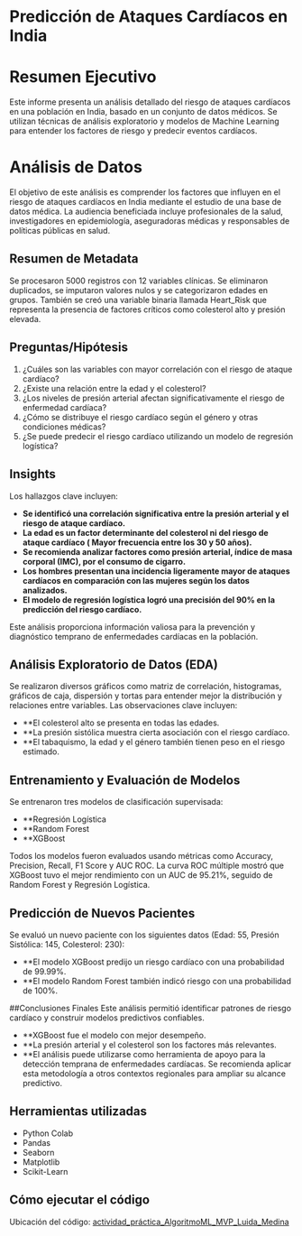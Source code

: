 # Predicción de Ataques Cardíacos en India

# Resumen Ejecutivo
Este informe presenta un análisis detallado del riesgo de ataques cardíacos en una población en India, basado en un conjunto de datos médicos. Se utilizan técnicas de análisis exploratorio y modelos de Machine Learning para entender los factores de riesgo y predecir eventos cardíacos. 

# Análisis de Datos
El objetivo de este análisis es comprender los factores que influyen en el riesgo de ataques cardíacos en India mediante el estudio de una base de datos médica. La audiencia beneficiada incluye profesionales de la salud, investigadores en epidemiología, aseguradoras médicas y responsables de políticas públicas en salud.

## Resumen de Metadata  
Se procesaron 5000 registros con 12 variables clínicas. Se eliminaron duplicados, se imputaron valores nulos y se categorizaron edades en grupos. También se creó una variable binaria llamada Heart_Risk que representa la presencia de factores críticos como colesterol alto y presión elevada.

## Preguntas/Hipótesis  
1. ¿Cuáles son las variables con mayor correlación con el riesgo de ataque cardíaco?
2.	¿Existe una relación entre la edad y el colesterol?
3.	¿Los niveles de presión arterial afectan significativamente el riesgo de enfermedad cardíaca?
4.	¿Cómo se distribuye el riesgo cardíaco según el género y otras condiciones médicas?
5.	¿Se puede predecir el riesgo cardíaco utilizando un modelo de regresión logística?

 
## Insights  
Los hallazgos clave incluyen:  
- **Se identificó una correlación significativa entre la presión arterial y el riesgo de ataque cardíaco.**
- **La edad es un factor determinante del colesterol ni del riesgo de ataque cardíaco ( Mayor frecuencia entre los 30 y 50 años).**
- **Se recomienda analizar factores como presión arterial, índice de masa corporal (IMC), por el consumo de cigarro.**
- **Los hombres presentan una incidencia ligeramente mayor de ataques cardíacos en comparación con las mujeres según los datos analizados.**
- **El modelo de regresión logística logró una precisión del 90% en la predicción del riesgo cardíaco.**

Este análisis proporciona información valiosa para la prevención y diagnóstico temprano de enfermedades cardíacas en la población.

## Análisis Exploratorio de Datos (EDA)
Se realizaron diversos gráficos como matriz de correlación, histogramas, gráficos de caja, dispersión y tortas para entender mejor la distribución y relaciones entre variables. Las observaciones clave incluyen:
- **El colesterol alto se presenta en todas las edades.
- **La presión sistólica muestra cierta asociación con el riesgo cardíaco.
- **El tabaquismo, la edad y el género también tienen peso en el riesgo estimado.

## Entrenamiento y Evaluación de Modelos
Se entrenaron tres modelos de clasificación supervisada:
- **Regresión Logística
- **Random Forest
- **XGBoost

Todos los modelos fueron evaluados usando métricas como Accuracy, Precision, Recall, F1 Score y AUC ROC.
La curva ROC múltiple mostró que XGBoost tuvo el mejor rendimiento con un AUC de 95.21%, seguido de Random Forest y Regresión Logística.

## Predicción de Nuevos Pacientes
Se evaluó un nuevo paciente con los siguientes datos (Edad: 55, Presión Sistólica: 145, Colesterol: 230):
- **El modelo XGBoost predijo un riesgo cardíaco con una probabilidad de 99.99%.
- **El modelo Random Forest también indicó riesgo con una probabilidad de 100%.

##Conclusiones Finales
Este análisis permitió identificar patrones de riesgo cardíaco y construir modelos predictivos confiables.
- **XGBoost fue el modelo con mejor desempeño.
- **La presión arterial y el colesterol son los factores más relevantes.
- **El análisis puede utilizarse como herramienta de apoyo para la detección temprana de enfermedades cardíacas.
Se recomienda aplicar esta metodología a otros contextos regionales para ampliar su alcance predictivo.



## Herramientas utilizadas  
- Python  Colab
- Pandas  
- Seaborn  
- Matplotlib  
- Scikit-Learn  

## Cómo ejecutar el código  
Ubicación del código:
[actividad_práctica_AlgoritmoML_MVP_Luida_Medina](https://drive.google.com/drive/folders/1JQbzJ8VsTD99xv1vQptUwu8pQ739BvMR?usp=drive_link)
